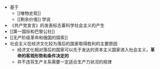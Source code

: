 - 基于
	- [[唯物史观]]
	- [[剩余价值]] 学说
- 《共产党宣言》的发表标志着科学社会主义的产生
- [[第一国际和巴黎公社]]
- [[无产阶级革命和俄国的探索]]
- 社会主义在经济文化较为落后的国家取得胜利的主要原因
	- 经济文化相对落后的国家可以先于发达的资本主义国家进入社会主义，**革命的客观形势和条件决定的**
	- 并不违背生产关系需要一定适合生产力状况的规律